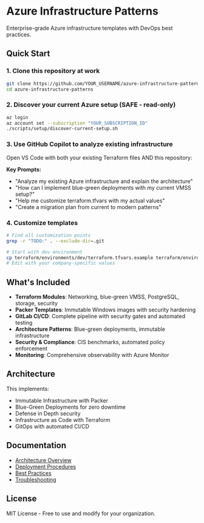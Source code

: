 # Azure Infrastructure Patterns

Enterprise-grade Azure infrastructure templates with DevOps best practices.

## Quick Start

### 1. Clone this repository at work
```bash
git clone https://github.com/YOUR_USERNAME/azure-infrastructure-patterns.git
cd azure-infrastructure-patterns
```

### 2. Discover your current Azure setup (SAFE - read-only)
```bash
az login
az account set --subscription "YOUR_SUBSCRIPTION_ID"
./scripts/setup/discover-current-setup.sh
```

### 3. Use GitHub Copilot to analyze existing infrastructure
Open VS Code with both your existing Terraform files AND this repository:

**Key Prompts:**
- "Analyze my existing Azure infrastructure and explain the architecture"
- "How can I implement blue-green deployments with my current VMSS setup?"
- "Help me customize terraform.tfvars with my actual values"
- "Create a migration plan from current to modern patterns"

### 4. Customize templates
```bash
# Find all customization points
grep -r "TODO:" . --exclude-dir=.git

# Start with dev environment
cp terraform/environments/dev/terraform.tfvars.example terraform/environments/dev/terraform.tfvars
# Edit with your company-specific values
```

## What's Included

- **Terraform Modules**: Networking, blue-green VMSS, PostgreSQL, storage, security
- **Packer Templates**: Immutable Windows images with security hardening
- **GitLab CI/CD**: Complete pipeline with security gates and automated testing
- **Architecture Patterns**: Blue-green deployments, immutable infrastructure
- **Security & Compliance**: CIS benchmarks, automated policy enforcement
- **Monitoring**: Comprehensive observability with Azure Monitor

## Architecture

This implements:
- Immutable Infrastructure with Packer
- Blue-Green Deployments for zero downtime
- Defense in Depth security
- Infrastructure as Code with Terraform
- GitOps with automated CI/CD

## Documentation

- [Architecture Overview](docs/architecture/README.md)
- [Deployment Procedures](docs/runbooks/deployment-procedures.md)
- [Best Practices](docs/best-practices/)
- [Troubleshooting](docs/runbooks/troubleshooting-guide.md)

## License

MIT License - Free to use and modify for your organization.
